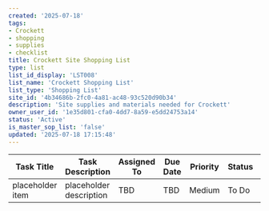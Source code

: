 ```yaml
---
created: '2025-07-18'
tags:
- Crockett
- shopping
- supplies
- checklist
title: Crockett Site Shopping List
type: list
list_id_display: 'LST008'
list_name: 'Crockett Shopping List'
list_type: 'Shopping List'
site_id: '4b34686b-2fc0-4a81-ac48-93c520d90b34'
description: 'Site supplies and materials needed for Crockett'
owner_user_id: '1e35d801-cfa0-4dd7-8a59-e5dd24753a14'
status: 'Active'
is_master_sop_list: 'false'
updated: '2025-07-18 17:15:48'
---
```


| Task Title | Task Description | Assigned To | Due Date | Priority | Status | Notes |
|------------|-----------------|-------------|----------|----------|--------|-------|
| placeholder item | placeholder description | TBD | TBD | Medium | To Do | placeholder | 